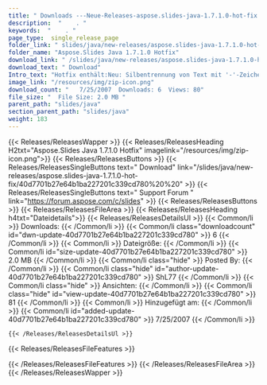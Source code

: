 ```yaml
---
title: " Downloads ---Neue-Releases-aspose.slides-java-1.7.1.0-hot-fix . "
description:  "    . " 
keywords:  "    . " 
page_type:  single_release_page
folder_link: " slides/java/new-releases/aspose.slides-java-1.7.1.0-hot-fix/"
folder_name: "Aspose.Slides Java 1.7.1.0 Hotfix"
download_link: " /slides/java/new-releases/aspose.slides-java-1.7.1.0-hot-fix/40d7701b27e64b1ba227201c339cd780"
download_text: " Download"
Intro_text: "Hotfix enthält:Neu: Silbentrennung von Text mit '-'-Zeichen auf Miniaturansicht.Behoben..."
image_link: "/resources/img/zip-icon.png"
download_count: "   7/25/2007  Downloads: 6  Views: 80"
file_size: "  File Size: 2.0 MB "
parent_path: "slides/java"
section_parent_path: "slides/java"
weight: 183
---
```


{{< Releases/ReleasesWapper >}}
  {{< Releases/ReleasesHeading H2txt="Aspose.Slides Java 1.7.1.0 Hotfix" imagelink="/resources/img/zip-icon.png">}}
  {{< Releases/ReleasesButtons >}}
    {{< Releases/ReleasesSingleButtons text=" Download" link="/slides/java/new-releases/aspose.slides-java-1.7.1.0-hot-fix/40d7701b27e64b1ba227201c339cd780%20%20" >}}
    {{< Releases/ReleasesSingleButtons text=" Support Forum " link="https://forum.aspose.com/c/slides" >}}
  {{< Releases/ReleasesButtons >}}
  {{< Releases/ReleasesFileArea >}}
    {{< Releases/ReleasesHeading h4txt="Dateidetails">}}
    {{< Releases/ReleasesDetailsUl >}}
            {{< Common/li >}} Downloads: {{< /Common/li >}}
      {{< Common/li class="downloadcount" id="dwn-update-40d7701b27e64b1ba227201c339cd780" >}} 6 {{< /Common/li >}}
      {{< Common/li >}} Dateigröße: {{< /Common/li >}}
      {{< Common/li id="size-update-40d7701b27e64b1ba227201c339cd780" >}} 2.0 MB {{< /Common/li >}} 
      {{< Common/li  class="hide" >}} Posted By: {{< /Common/li >}} 
      {{< Common/li class="hide" id="author-update-40d7701b27e64b1ba227201c339cd780" >}} ShL77 {{< /Common/li >}}
      {{< Common/li class="hide" >}} Ansichten: {{< /Common/li >}}
      {{< Common/li class="hide" id="view-update-40d7701b27e64b1ba227201c339cd780" >}} 81 {{< /Common/li >}}
      {{< Common/li >}} Hinzugefügt am: {{< /Common/li >}}
      {{< Common/li id="added-update-40d7701b27e64b1ba227201c339cd780" >}} 7/25/2007 {{< /Common/li >}} 

    {{< /Releases/ReleasesDetailsUl >}}

  {{< Releases/ReleasesFileFeatures >}}
      
  {{< /Releases/ReleasesFileFeatures >}}
 {{< /Releases/ReleasesFileArea >}}
{{< /Releases/ReleasesWapper >}}



